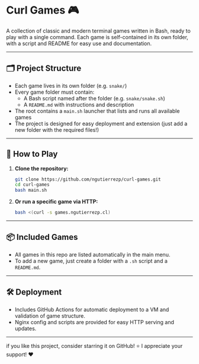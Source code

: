 # Curl Games 🎮

A collection of classic and modern terminal games written in Bash, ready to play with a single command. Each game is self-contained in its own folder, with a script and README for easy use and documentation.

---

## 🗂️ Project Structure
- Each game lives in its own folder (e.g. `snake/`)
- Every game folder must contain:
  - A Bash script named after the folder (e.g. `snake/snake.sh`)
  - A `README.md` with instructions and description
- The root contains a `main.sh` launcher that lists and runs all available games
- The project is designed for easy deployment and extension (just add a new folder with the required files!)

---

## 🚀 How to Play

1. **Clone the repository:**
   ```bash
   git clone https://github.com/ngutierrezp/curl-games.git
   cd curl-games
   bash main.sh
   ```
2. **Or run a specific game via HTTP:**
   ```bash
   bash <(curl -s games.ngutierrezp.cl)
   ```

---

## 📦 Included Games
- All games in this repo are listed automatically in the main menu.
- To add a new game, just create a folder with a `.sh` script and a `README.md`.

---

## 🛠️ Deployment
- Includes GitHub Actions for automatic deployment to a VM and validation of game structure.
- Nginx config and scripts are provided for easy HTTP serving and updates.

---
if you like this project, consider starring it on GitHub! ⭐
I appreciate your support! ❤️

